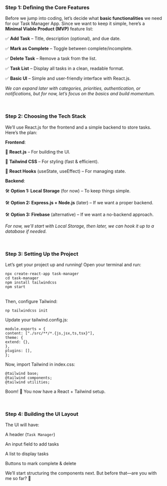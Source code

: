 ### Step 1: Defining the Core Features
Before we jump into coding, let’s decide what **basic functionalities** we need for our Task Manager App. Since we want to keep it simple, here’s a **Minimal Viable Product (MVP)** feature list:

✅ **Add Task** – Title, description (optional), and due date.

✅ **Mark as Complete** – Toggle between complete/incomplete.

✅ **Delete Task** – Remove a task from the list.

✅ **Task List** – Display all tasks in a clean, readable format.

✅ **Basic UI** – Simple and user-friendly interface with React.js.

_We can expand later with categories, priorities, authentication, or notifications, but for now, let’s focus on the basics and build momentum._


<br>

### Step 2: Choosing the Tech Stack
We’ll use React.js for the frontend and a simple backend to store tasks. Here’s the plan:

**Frontend**:

🔹 **React.js** – For building the UI.

🔹 **Tailwind CSS** – For styling (fast & efficient).

🔹 **React Hooks** (useState, useEffect) – For managing state.


**Backend**:

🛠️ **Option 1: Local Storage** (for now) – To keep things simple.

🛠️ **Option 2: Express.js + Node.js** (later) – If we want a proper backend.

🛠️ **Option 3: Firebase** (alternative) – If we want a no-backend approach.


_For now, we'll start with Local Storage, then later, we can hook it up to a database if needed._


<br>

### Step 3: Setting Up the Project
Let’s get your project up and running! Open your terminal and run:

```
npx create-react-app task-manager
cd task-manager
npm install tailwindcss
npm start
```
<br>
Then, configure Tailwind:

`np tailwindcss init`

Update your tailwind.config.js:
````
module.exports = {
content: ["./src/**/*.{js,jsx,ts,tsx}"],
theme: {
extend: {},
},
plugins: [],
};
````

Now, import Tailwind in index.css:
````
@tailwind base;
@tailwind components;
@tailwind utilities;
````

Boom! 🎉 You now have a React + Tailwind setup.


<br>

### Step 4: Building the UI Layout
The UI will have:

A header (`Task Manager`)

An input field to add tasks

A list to display tasks

Buttons to mark complete & delete

We’ll start structuring the components next. But before that—are you with me so far? 🚀


